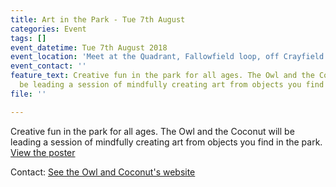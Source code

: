 ```yaml
---
title: Art in the Park - Tue 7th August
categories: Event
tags: []
event_datetime: Tue 7th August 2018
event_location: 'Meet at the Quadrant, Fallowfield loop, off Crayfield Road '
event_contact: ''
feature_text: Creative fun in the park for all ages. The Owl and the Coconut will
  be leading a session of mindfully creating art from objects you find in the park.
file: ''

---
```

Creative fun in the park for all ages. The Owl and the Coconut will be leading a session of mindfully creating art from objects you find in the park. [View the poster](http://highfieldcountrypark.org.uk/hfcp-new-website/news-and-events.html#art-park-2018)

Contact: [See the Owl and Coconut's website](https://theowlandthecoconut.com/contact/)
